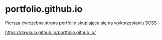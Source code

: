 # portfolio.github.io
Piersza ćwiczebna strona portfolio skupiająca się na wykorzystaniu SCSS


https://dawsula.github.io/portfolio.github.io/
